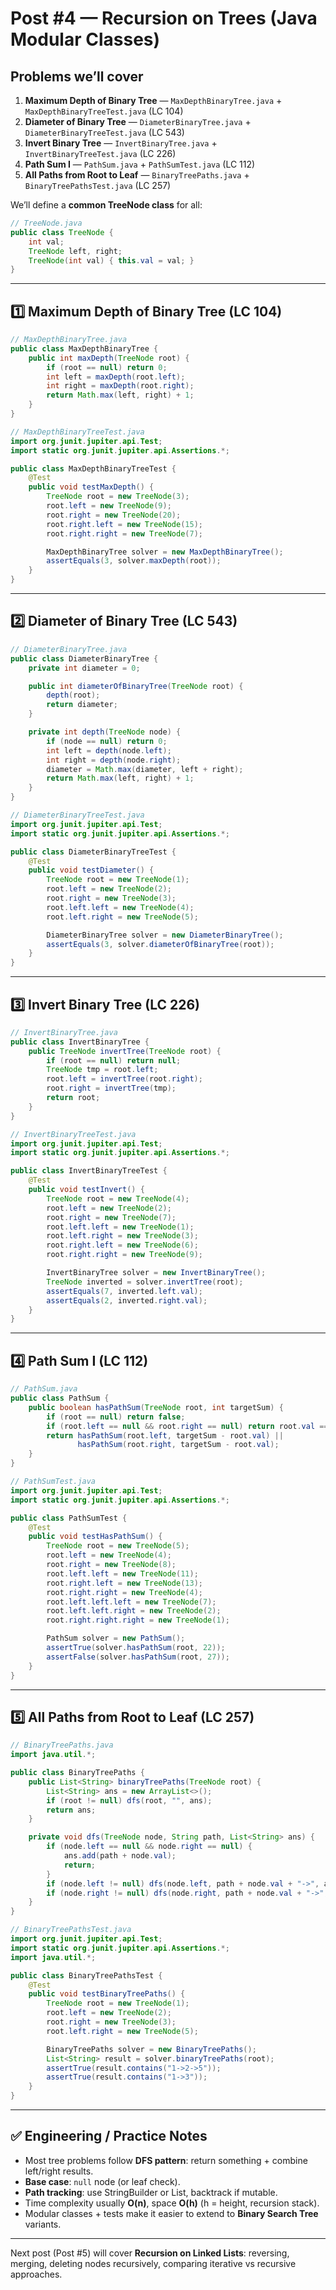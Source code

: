
# Post #4 — Recursion on Trees (Java Modular Classes)

## Problems we’ll cover

1. **Maximum Depth of Binary Tree** — `MaxDepthBinaryTree.java` + `MaxDepthBinaryTreeTest.java` (LC 104)
2. **Diameter of Binary Tree** — `DiameterBinaryTree.java` + `DiameterBinaryTreeTest.java` (LC 543)
3. **Invert Binary Tree** — `InvertBinaryTree.java` + `InvertBinaryTreeTest.java` (LC 226)
4. **Path Sum I** — `PathSum.java` + `PathSumTest.java` (LC 112)
5. **All Paths from Root to Leaf** — `BinaryTreePaths.java` + `BinaryTreePathsTest.java` (LC 257)

We’ll define a **common TreeNode class** for all:

```java
// TreeNode.java
public class TreeNode {
    int val;
    TreeNode left, right;
    TreeNode(int val) { this.val = val; }
}
```

---

## 1️⃣ Maximum Depth of Binary Tree (LC 104)

```java
// MaxDepthBinaryTree.java
public class MaxDepthBinaryTree {
    public int maxDepth(TreeNode root) {
        if (root == null) return 0;
        int left = maxDepth(root.left);
        int right = maxDepth(root.right);
        return Math.max(left, right) + 1;
    }
}
```

```java
// MaxDepthBinaryTreeTest.java
import org.junit.jupiter.api.Test;
import static org.junit.jupiter.api.Assertions.*;

public class MaxDepthBinaryTreeTest {
    @Test
    public void testMaxDepth() {
        TreeNode root = new TreeNode(3);
        root.left = new TreeNode(9);
        root.right = new TreeNode(20);
        root.right.left = new TreeNode(15);
        root.right.right = new TreeNode(7);

        MaxDepthBinaryTree solver = new MaxDepthBinaryTree();
        assertEquals(3, solver.maxDepth(root));
    }
}
```

---

## 2️⃣ Diameter of Binary Tree (LC 543)

```java
// DiameterBinaryTree.java
public class DiameterBinaryTree {
    private int diameter = 0;

    public int diameterOfBinaryTree(TreeNode root) {
        depth(root);
        return diameter;
    }

    private int depth(TreeNode node) {
        if (node == null) return 0;
        int left = depth(node.left);
        int right = depth(node.right);
        diameter = Math.max(diameter, left + right);
        return Math.max(left, right) + 1;
    }
}
```

```java
// DiameterBinaryTreeTest.java
import org.junit.jupiter.api.Test;
import static org.junit.jupiter.api.Assertions.*;

public class DiameterBinaryTreeTest {
    @Test
    public void testDiameter() {
        TreeNode root = new TreeNode(1);
        root.left = new TreeNode(2);
        root.right = new TreeNode(3);
        root.left.left = new TreeNode(4);
        root.left.right = new TreeNode(5);

        DiameterBinaryTree solver = new DiameterBinaryTree();
        assertEquals(3, solver.diameterOfBinaryTree(root));
    }
}
```

---

## 3️⃣ Invert Binary Tree (LC 226)

```java
// InvertBinaryTree.java
public class InvertBinaryTree {
    public TreeNode invertTree(TreeNode root) {
        if (root == null) return null;
        TreeNode tmp = root.left;
        root.left = invertTree(root.right);
        root.right = invertTree(tmp);
        return root;
    }
}
```

```java
// InvertBinaryTreeTest.java
import org.junit.jupiter.api.Test;
import static org.junit.jupiter.api.Assertions.*;

public class InvertBinaryTreeTest {
    @Test
    public void testInvert() {
        TreeNode root = new TreeNode(4);
        root.left = new TreeNode(2);
        root.right = new TreeNode(7);
        root.left.left = new TreeNode(1);
        root.left.right = new TreeNode(3);
        root.right.left = new TreeNode(6);
        root.right.right = new TreeNode(9);

        InvertBinaryTree solver = new InvertBinaryTree();
        TreeNode inverted = solver.invertTree(root);
        assertEquals(7, inverted.left.val);
        assertEquals(2, inverted.right.val);
    }
}
```

---

## 4️⃣ Path Sum I (LC 112)

```java
// PathSum.java
public class PathSum {
    public boolean hasPathSum(TreeNode root, int targetSum) {
        if (root == null) return false;
        if (root.left == null && root.right == null) return root.val == targetSum;
        return hasPathSum(root.left, targetSum - root.val) ||
               hasPathSum(root.right, targetSum - root.val);
    }
}
```

```java
// PathSumTest.java
import org.junit.jupiter.api.Test;
import static org.junit.jupiter.api.Assertions.*;

public class PathSumTest {
    @Test
    public void testHasPathSum() {
        TreeNode root = new TreeNode(5);
        root.left = new TreeNode(4);
        root.right = new TreeNode(8);
        root.left.left = new TreeNode(11);
        root.right.left = new TreeNode(13);
        root.right.right = new TreeNode(4);
        root.left.left.left = new TreeNode(7);
        root.left.left.right = new TreeNode(2);
        root.right.right.right = new TreeNode(1);

        PathSum solver = new PathSum();
        assertTrue(solver.hasPathSum(root, 22));
        assertFalse(solver.hasPathSum(root, 27));
    }
}
```

---

## 5️⃣ All Paths from Root to Leaf (LC 257)

```java
// BinaryTreePaths.java
import java.util.*;

public class BinaryTreePaths {
    public List<String> binaryTreePaths(TreeNode root) {
        List<String> ans = new ArrayList<>();
        if (root != null) dfs(root, "", ans);
        return ans;
    }

    private void dfs(TreeNode node, String path, List<String> ans) {
        if (node.left == null && node.right == null) {
            ans.add(path + node.val);
            return;
        }
        if (node.left != null) dfs(node.left, path + node.val + "->", ans);
        if (node.right != null) dfs(node.right, path + node.val + "->", ans);
    }
}
```

```java
// BinaryTreePathsTest.java
import org.junit.jupiter.api.Test;
import static org.junit.jupiter.api.Assertions.*;
import java.util.*;

public class BinaryTreePathsTest {
    @Test
    public void testBinaryTreePaths() {
        TreeNode root = new TreeNode(1);
        root.left = new TreeNode(2);
        root.right = new TreeNode(3);
        root.left.right = new TreeNode(5);

        BinaryTreePaths solver = new BinaryTreePaths();
        List<String> result = solver.binaryTreePaths(root);
        assertTrue(result.contains("1->2->5"));
        assertTrue(result.contains("1->3"));
    }
}
```

---

## ✅ Engineering / Practice Notes

* Most tree problems follow **DFS pattern**: return something + combine left/right results.
* **Base case**: `null` node (or leaf check).
* **Path tracking**: use StringBuilder or List, backtrack if mutable.
* Time complexity usually **O(n)**, space **O(h)** (h = height, recursion stack).
* Modular classes + tests make it easier to extend to **Binary Search Tree** variants.

---

Next post (Post #5) will cover **Recursion on Linked Lists**: reversing, merging, deleting nodes recursively, comparing iterative vs recursive approaches.

